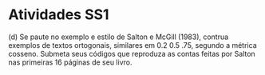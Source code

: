 # Atividades SS1

(d) Se paute no exemplo e estilo de Salton e McGill (1983), contrua exemplos
de textos ortogonais, similares em 0.2 0.5 .75, segundo a métrica
cosseno. Submeta seus códigos que reproduza as contas feitas por
Salton nas primeiras 16 páginas de seu livro.
